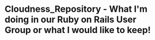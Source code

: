 # Cloudness_Repository - What I'm doing in our Ruby on Rails User Group or what I would like to keep!
